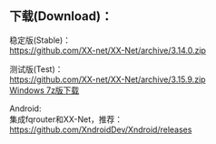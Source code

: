 
## 下载(Download)：
稳定版(Stable)：  
https://github.com/XX-net/XX-Net/archive/3.14.0.zip


测试版(Test)：  
https://github.com/XX-net/XX-Net/archive/3.15.9.zip  
[Windows 7z版下载](https://github.com/XX-net/XX-Net/releases/download/3.15.9/XX-Net-3.15.9.7z)   

Android:  
集成fqrouter和XX-Net，推荐：  
https://github.com/XndroidDev/Xndroid/releases
